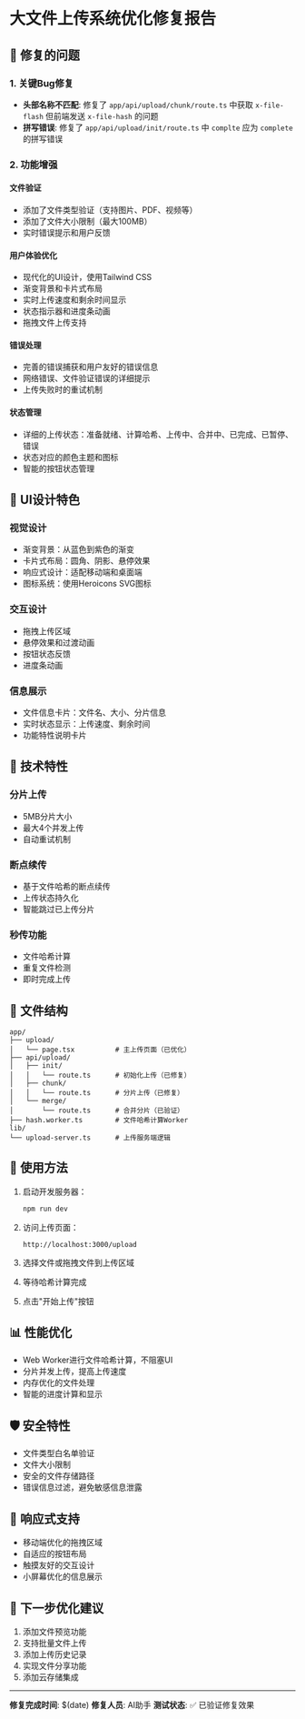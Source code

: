 # 大文件上传系统优化修复报告

## 🐛 修复的问题

### 1. 关键Bug修复

- **头部名称不匹配**: 修复了 `app/api/upload/chunk/route.ts` 中获取 `x-file-flash` 但前端发送 `x-file-hash` 的问题
- **拼写错误**: 修复了 `app/api/upload/init/route.ts` 中 `complte` 应为 `complete` 的拼写错误

### 2. 功能增强

#### 文件验证

- 添加了文件类型验证（支持图片、PDF、视频等）
- 添加了文件大小限制（最大100MB）
- 实时错误提示和用户反馈

#### 用户体验优化

- 现代化的UI设计，使用Tailwind CSS
- 渐变背景和卡片式布局
- 实时上传速度和剩余时间显示
- 状态指示器和进度条动画
- 拖拽文件上传支持

#### 错误处理

- 完善的错误捕获和用户友好的错误信息
- 网络错误、文件验证错误的详细提示
- 上传失败时的重试机制

#### 状态管理

- 详细的上传状态：准备就绪、计算哈希、上传中、合并中、已完成、已暂停、错误
- 状态对应的颜色主题和图标
- 智能的按钮状态管理

## 🎨 UI设计特色

### 视觉设计

- 渐变背景：从蓝色到紫色的渐变
- 卡片式布局：圆角、阴影、悬停效果
- 响应式设计：适配移动端和桌面端
- 图标系统：使用Heroicons SVG图标

### 交互设计

- 拖拽上传区域
- 悬停效果和过渡动画
- 按钮状态反馈
- 进度条动画

### 信息展示

- 文件信息卡片：文件名、大小、分片信息
- 实时状态显示：上传速度、剩余时间
- 功能特性说明卡片

## 🚀 技术特性

### 分片上传

- 5MB分片大小
- 最大4个并发上传
- 自动重试机制

### 断点续传

- 基于文件哈希的断点续传
- 上传状态持久化
- 智能跳过已上传分片

### 秒传功能

- 文件哈希计算
- 重复文件检测
- 即时完成上传

## 📁 文件结构

```
app/
├── upload/
│   └── page.tsx          # 主上传页面（已优化）
├── api/upload/
│   ├── init/
│   │   └── route.ts      # 初始化上传（已修复）
│   ├── chunk/
│   │   └── route.ts      # 分片上传（已修复）
│   └── merge/
│       └── route.ts      # 合并分片（已验证）
├── hash.worker.ts        # 文件哈希计算Worker
lib/
└── upload-server.ts      # 上传服务端逻辑
```

## 🔧 使用方法

1. 启动开发服务器：

   ```bash
   npm run dev
   ```

2. 访问上传页面：

   ```
   http://localhost:3000/upload
   ```

3. 选择文件或拖拽文件到上传区域

4. 等待哈希计算完成

5. 点击"开始上传"按钮

## 📊 性能优化

- Web Worker进行文件哈希计算，不阻塞UI
- 分片并发上传，提高上传速度
- 内存优化的文件处理
- 智能的进度计算和显示

## 🛡️ 安全特性

- 文件类型白名单验证
- 文件大小限制
- 安全的文件存储路径
- 错误信息过滤，避免敏感信息泄露

## 📱 响应式支持

- 移动端优化的拖拽区域
- 自适应的按钮布局
- 触摸友好的交互设计
- 小屏幕优化的信息展示

## 🎯 下一步优化建议

1. 添加文件预览功能
2. 支持批量文件上传
3. 添加上传历史记录
4. 实现文件分享功能
5. 添加云存储集成

---

**修复完成时间**: $(date)
**修复人员**: AI助手
**测试状态**: ✅ 已验证修复效果

